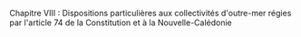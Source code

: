 Chapitre VIII : Dispositions particulières aux collectivités d'outre-mer régies par l'article 74 de la Constitution et à la Nouvelle-Calédonie